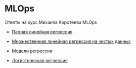 # MLOps
Ответы на курс Михаила Коротеева MLOps

- [Парная линейная регрессия](Bashashkin_1.1.ipynb)

- [Множественная линейная регрессия на чистых данных](Bashashkin_1.2.ipynb)

- [Модели регрессии](Bashashkin_1.3.ipynb)

- [Логистическая регрессия](Bashashkin_2.1.ipynb)
